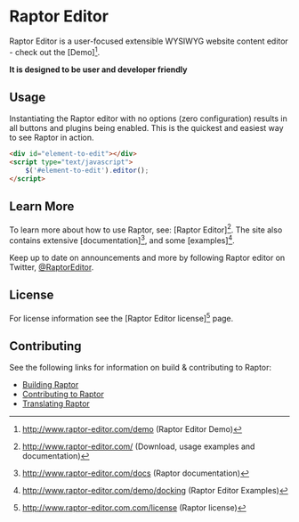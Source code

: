 Raptor Editor
===

Raptor Editor is a user-focused extensible WYSIWYG website content editor - check out the [Demo][^4].

**It is designed to be user and developer friendly**

Usage
---

Instantiating the Raptor editor with no options (zero configuration) results in all buttons and plugins being enabled. This is the quickest and easiest way to see Raptor in action.

```HTML
<div id="element-to-edit"></div>
<script type="text/javascript">
    $('#element-to-edit').editor();
</script>
```

Learn More
---
To learn more about how to use Raptor, see: [Raptor Editor][^1].
The site also contains extensive [documentation][^2], and some [examples][^5].

Keep up to date on announcements and more by following Raptor editor on Twitter, [@RaptorEditor](http://twitter.com/raptoreditor).

License
---
For license information see the  [Raptor Editor license][^3] page.

Contributing
---
See the following links for information on build &amp; contributing to Raptor:

* [Building Raptor](https://github.com/PANmedia/Raptor/wiki/Building)
* [Contributing to Raptor](https://github.com/PANmedia/Raptor/wiki/Contributing-to-Raptor)
* [Translating Raptor](https://github.com/PANmedia/Raptor/wiki/Translating-Raptor)

[^1]: http://www.raptor-editor.com/ (Download, usage examples and documentation)
[^2]: http://www.raptor-editor.com/docs (Raptor documentation)
[^3]: http://www.raptor-editor.com.com/license (Raptor license)
[^4]: http://www.raptor-editor.com/demo (Raptor Editor Demo)
[^5]: http://www.raptor-editor.com/demo/docking (Raptor Editor Examples)

